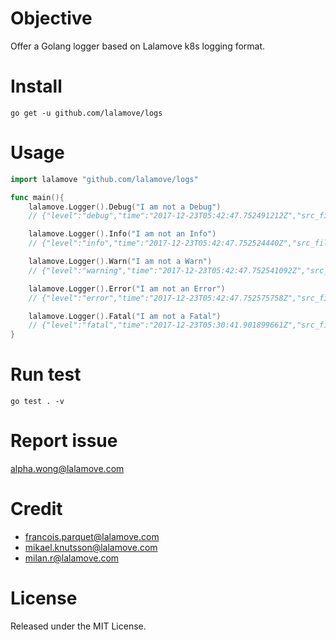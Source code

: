 # Objective
Offer a Golang logger based on Lalamove k8s logging format.

# Install
```
go get -u github.com/lalamove/logs
```

# Usage
```go
import lalamove "github.com/lalamove/logs"

func main(){
    lalamove.Logger().Debug("I am not a Debug")
    // {"level":"debug","time":"2017-12-23T05:42:47.752491212Z","src_file":"logs/logs_test.go:10","message":"I am not a Debug","src_line":"10"}

    lalamove.Logger().Info("I am not an Info")
    // {"level":"info","time":"2017-12-23T05:42:47.752524440Z","src_file":"logs/logs_test.go:11","message":"I am not an Info","src_line":"11"}

    lalamove.Logger().Warn("I am not a Warn")
    // {"level":"warning","time":"2017-12-23T05:42:47.752541092Z","src_file":"logs/logs_test.go:12","message":"I am not a Warn","src_line":"12","backtrace":"github.com/logs.TestGetLalamoveLoggerPassDebug\n\t/home/alpha/works/src/github.com/logs/logs_test.go:12\ntesting.tRunner\n\t/home/alpha/go/src/testing/testing.go:746"}

    lalamove.Logger().Error("I am not an Error")
    // {"level":"error","time":"2017-12-23T05:42:47.752575758Z","src_file":"logs/logs_test.go:13","message":"I am not an Error","src_line":"13","backtrace":"github.com/logs.TestGetLalamoveLoggerPassDebug\n\t/home/alpha/works/src/github.com/logs/logs_test.go:13\ntesting.tRunner\n\t/home/alpha/go/src/testing/testing.go:746"}

    lalamove.Logger().Fatal("I am not a Fatal")
    // {"level":"fatal","time":"2017-12-23T05:30:41.901899661Z","src_file":"logs/logs_test.go:49","message":"I am a Fatal","src_line":"49","backtrace":"github.com/logs.TestGetLalamoveLoggerPassFatal\n\t/home/alpha/works/src/github.com/logs/logs_test.go:49\ntesting.tRunner\n\t/home/alpha/go/src/testing/testing.go:746"}
}

```
# Run test
```
go test . -v
```

# Report issue
alpha.wong@lalamove.com

# Credit
- francois.parquet@lalamove.com
- mikael.knutsson@lalamove.com
- milan.r@lalamove.com

# License
Released under the MIT License.
